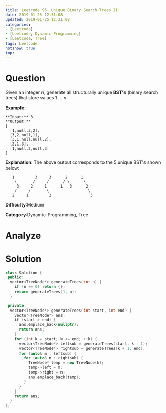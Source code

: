 ```yaml
---
title: Leetcode 95. Unique Binary Search Trees II
date: 2019-01-25 12:31:08
updated: 2019-01-25 12:31:08
categories: 
- [Leetcode]
- [Leetcode, Dynamic-Programming]
- [Leetcode, Tree]
tags: Leetcode
notshow: true
top:
---
```


# Question

Given an integer  _n_, generate all structurally unique  **BST's**  (binary search trees) that store values 1 ... _n_.

**Example:**

```
**Input:** 3
**Output:**
[
  [1,null,3,2],
  [3,2,null,1],
  [3,1,null,null,2],
  [2,1,3],
  [1,null,2,null,3]
]

```

**Explanation:**
The above output corresponds to the 5 unique BST's shown below:

```
   1         3     3      2      1
    \       /     /      / \      \
     3     2     1      1   3      2
    /     /       \                 \
   2     1         2                 3

```

**Difficulty**:Medium

**Category**:Dynamic-Programming, Tree

<!-- more -->

# Analyze

# Solution

```cpp
class Solution {
 public:
  vector<TreeNode*> generateTrees(int n) {
    if (n == 0) return {};
    return generateTrees(1, n);
  }

 private:
  vector<TreeNode*> generateTrees(int start, int end) {
    vector<TreeNode*> ans;
    if (start > end) {
      ans.emplace_back(nullptr);
      return ans;
    }
    for (int k = start; k <= end; ++k) {
      vector<TreeNode*> leftsub = generateTrees(start, k - 1);
      vector<TreeNode*> rightsub = generateTrees(k + 1, end);
      for (auto& m : leftsub) {
        for (auto& n : rightsub) {
          TreeNode* temp = new TreeNode(k);
          temp->left = m;
          temp->right = n;
          ans.emplace_back(temp);
        }
      }
    }
    return ans;
  }
};
```


